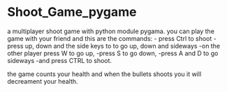 # Shoot_Game_pygame
a multiplayer shoot game with python module pygama.
you can play the game with your friend and this are the commands:
    - press Ctrl to shoot
    -press up, down and the side keys to to go up, down and sideways
    -on the other player press W to go up,
                        -press S to go  down,
                        -press A and D to go sideways 
                        -and press CTRL to shoot.
                        
the game counts your health and when the bullets shoots you  it will decreament your health.
                        
